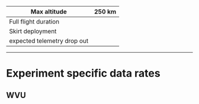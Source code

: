 
| Max altitude                | 250 km |
| --------------------------- | ------ |
| Full flight duration        |        |
| Skirt deployment            |        |
| expected telemetry drop out |        |

---
# Experiment specific data rates

## WVU





